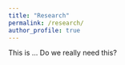 ```yaml
---
title: "Research"
permalink: /research/
author_profile: true
---
```


This is ...
Do we really need this?
